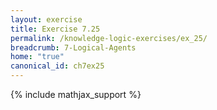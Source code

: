 ```yaml
---
layout: exercise
title: Exercise 7.25
permalink: /knowledge-logic-exercises/ex_25/
breadcrumb: 7-Logical-Agents
home: "true"
canonical_id: ch7ex25
---
```


{% include mathjax_support %}


